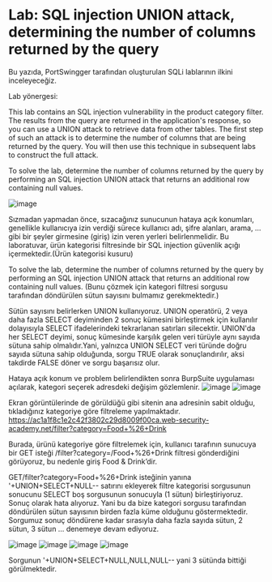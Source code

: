 # Lab: SQL injection UNION attack, determining the number of columns returned by the query

Bu yazıda, PortSwingger tarafından oluşturulan SQLi lablarının ilkini inceleyeceğiz.

Lab yönergesi:


This lab contains an SQL injection vulnerability in the product category filter. The results from the query are returned in the application's response, so you can use a UNION attack to retrieve data from other tables. The first step of such an attack is to determine the number of columns that are being returned by the query. You will then use this technique in subsequent labs to construct the full attack.

To solve the lab, determine the number of columns returned by the query by performing an SQL injection UNION attack that returns an additional row containing null values.

![image](https://user-images.githubusercontent.com/70814577/112756177-b237fe80-8fec-11eb-8f36-5328f36ac07c.png)


Sızmadan yapmadan önce, sızacağınız sunucunun hataya açık konumları, genellikle kullanıcıya izin verdiği sürece kullanıcı adı, şifre alanları, arama, … gibi bir şeyler girmesine (giriş) izin veren yerleri belirlenmelidir. Bu laboratuvar, ürün kategorisi filtresinde bir SQL injection güvenlik açığı içermektedir.(Ürün kategorisi kusuru)

To solve the lab, determine the number of columns returned by the query by performing an SQL injection UNION attack that returns an additional row containing null values. (Bunu çözmek için kategori filtresi sorgusu tarafından döndürülen sütun sayısını bulmamız gerekmektedir.) 

Sütün sayısını belirlerken UNION kullanıyoruz. UNION operatörü, 2 veya daha fazla SELECT deyiminden 2 sonuç kümesini birleştirmek için kullanılır dolayısıyla SELECT ifadelerindeki tekrarlanan satırları silecektir. UNION'da her SELECT deyimi, sonuç kümesinde karşılık gelen veri türüyle aynı sayıda sütuna sahip olmalıdır.Yani, yalnızca UNION SELECT veri türünde doğru sayıda sütuna sahip olduğunda, sorgu TRUE olarak sonuçlandırılır, aksi takdirde FALSE döner ve sorgu başarısız olur.

Hataya açık konum ve problem belirlendikten sonra BurpSuite uygulaması açılarak, kategori seçerek adresdeki değişim gözlemlenir.
![image](https://user-images.githubusercontent.com/70814577/112756183-b9f7a300-8fec-11eb-86cf-7c41c6453dc7.png)
![image](https://user-images.githubusercontent.com/70814577/112756187-bcf29380-8fec-11eb-95a0-4754ee5f6c3b.png)

Ekran görüntülerinde de görüldüğü gibi sitenin ana adresinin sabit olduğu, tıkladığınız kategoriye göre filtreleme yapılmaktadır. https://ac1a1f8c1e2c42f3802c29d8009f00ca.web-security-academy.net/filter?category=Food+%26+Drink

Burada, ürünü kategoriye göre filtrelemek için, kullanıcı tarafının sunucuya bir GET isteği /filter?category=/Food+%26+Drink filtresi gönderdiğini görüyoruz, bu nedenle giriş Food & Drink’dir.

GET/filter?category=Food+%26+Drink isteğinin yanına '+UNION+SELECT+NULL-- satırını ekleyerek filtre kategorisi sorgusunun sonucunu SELECT boş sorgusunun sonucuyla (1 sütun) birleştiriyoruz. Sonuç olarak hata alıyoruz. Yani bu da bize kategori sorgusu tarafından döndürülen sütun sayısının birden fazla küme olduğunu göstermektedir. Sorgumuz sonuç döndürene kadar sırasıyla daha fazla sayıda sütun, 2 sütun, 3 sütun … denemeye devam ediyoruz.

![image](https://user-images.githubusercontent.com/70814577/112756203-d267bd80-8fec-11eb-83f5-023fa21b334b.png)
![image](https://user-images.githubusercontent.com/70814577/112756209-d693db00-8fec-11eb-84c2-7f4b8d42cfcf.png)
![image](https://user-images.githubusercontent.com/70814577/112756213-d98ecb80-8fec-11eb-804e-bfc4220bb804.png)
![image](https://user-images.githubusercontent.com/70814577/112756215-dbf12580-8fec-11eb-8500-f17257c87337.png)

Sorgunun '+UNION+SELECT+NULL,NULL,NULL-- yani 3 sütünda bittiği görülmektedir.

